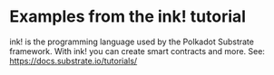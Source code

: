 # Examples from the ink! tutorial
ink! is the programming language used by the Polkadot Substrate framework.  With ink! you can create smart contracts and more.  See: https://docs.substrate.io/tutorials/
